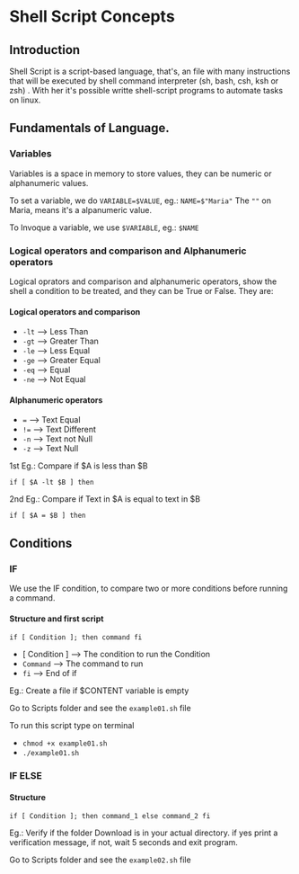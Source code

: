 # Shell Script Concepts

## Introduction

Shell Script is a script-based language, that's, an file with many instructions that will be executed by shell command interpreter (sh, bash, csh, ksh or zsh) . With her it's possible writte shell-script programs to automate tasks on linux.

## Fundamentals of Language.

### Variables

Variables is a space in memory to store values, they can be numeric or alphanumeric values.

To set a variable, we do `VARIABLE=$VALUE`, eg.: `NAME=$"Maria"`
The `""` on Maria, means it's a alpanumeric value.

To Invoque a variable, we use `$VARIABLE`, eg.: `$NAME`

### Logical operators and comparison and Alphanumeric operators

Logical oprators and comparison and alphanumeric operators, show the shell a condition to be treated, and they can be True or False. They are:
#### Logical operators and comparison

* `-lt` --> Less Than
* `-gt` --> Greater Than
* `-le` --> Less Equal
* `-ge` --> Greater Equal
* `-eq` --> Equal
* `-ne` --> Not Equal

#### Alphanumeric operators

* `=`   --> Text Equal
* `!=`  --> Text Different
* `-n`  --> Text not Null
* `-z`  --> Text Null

1st Eg.: Compare if $A is less than $B

`if [ $A -lt $B ] then`

2nd Eg.: Compare if Text in $A is equal to text in $B

`if [ $A = $B ] then`

## Conditions

### IF

We use the IF condition, to compare two or more conditions before running a command.

#### Structure and first script

`if [ Condition ]; then command fi`

* [ Condition ] --> The condition to run the Condition
* `Command` --> The command to run
* `fi` --> End of if

Eg.: Create a file if $CONTENT variable is empty

Go to Scripts folder and see the `example01.sh` file

To run this script type on terminal

* `chmod +x example01.sh`
* `./example01.sh`

### IF ELSE

#### Structure

`if [ Condition ]; then command_1 else command_2 fi`

Eg.: Verify if the folder Download is in your actual directory. if yes print a verification message, if not, wait 5 seconds and exit program.


Go to Scripts folder and see the `example02.sh` file
